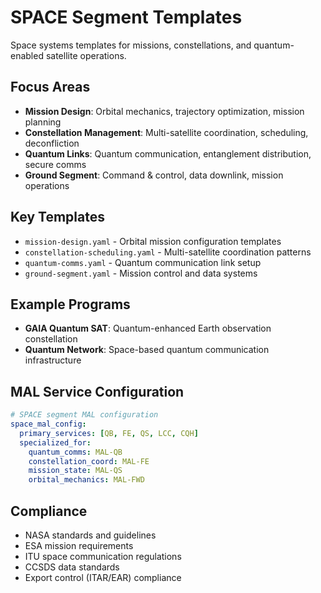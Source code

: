 # SPACE Segment Templates

Space systems templates for missions, constellations, and quantum-enabled satellite operations.

## Focus Areas

- **Mission Design**: Orbital mechanics, trajectory optimization, mission planning
- **Constellation Management**: Multi-satellite coordination, scheduling, deconfliction
- **Quantum Links**: Quantum communication, entanglement distribution, secure comms
- **Ground Segment**: Command & control, data downlink, mission operations

## Key Templates

- `mission-design.yaml` - Orbital mission configuration templates
- `constellation-scheduling.yaml` - Multi-satellite coordination patterns
- `quantum-comms.yaml` - Quantum communication link setup
- `ground-segment.yaml` - Mission control and data systems

## Example Programs

- **GAIA Quantum SAT**: Quantum-enhanced Earth observation constellation
- **Quantum Network**: Space-based quantum communication infrastructure

## MAL Service Configuration

```yaml
# SPACE segment MAL configuration  
space_mal_config:
  primary_services: [QB, FE, QS, LCC, CQH]
  specialized_for:
    quantum_comms: MAL-QB
    constellation_coord: MAL-FE
    mission_state: MAL-QS
    orbital_mechanics: MAL-FWD
```

## Compliance

- NASA standards and guidelines
- ESA mission requirements
- ITU space communication regulations
- CCSDS data standards
- Export control (ITAR/EAR) compliance